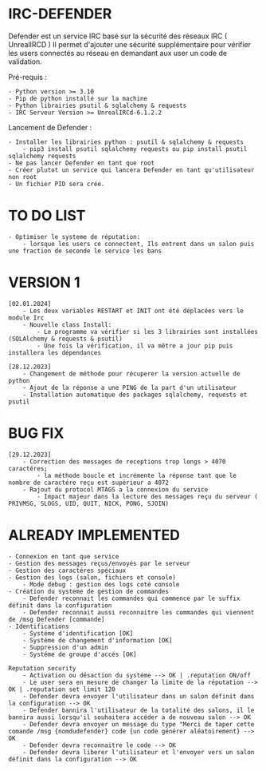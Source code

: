 # IRC-DEFENDER
Defender est un service IRC basé sur la sécurité des réseaux IRC ( UnrealIRCD )
Il permet d'ajouter une sécurité supplémentaire pour vérifier les users connectés au réseau
en demandant aux user un code de validation.

Pré-requis :

    - Python version >= 3.10
    - Pip de python installé sur la machine
    - Python librairies psutil & sqlalchemy & requests
    - IRC Serveur Version >= UnrealIRCd-6.1.2.2

Lancement de Defender :

    - Installer les librairies python : psutil & sqlalchemy & requests
        - pip3 install psutil sqlalchemy requests ou pip install psutil sqlalchemy requests
    - Ne pas lancer Defender en tant que root
    - Créer plutot un service qui lancera Defender en tant qu'utilisateur non root
    - Un fichier PID sera crée.

# TO DO LIST

    - Optimiser le systeme de réputation:
        - lorsque les users ce connectent, Ils entrent dans un salon puis une fraction de seconde le service les bans

# VERSION 1

    [02.01.2024]
        - Les deux variables RESTART et INIT ont été déplacées vers le module Irc
        - Nouvelle class Install:
            - Le programme va vérifier si les 3 librairies sont installées (SQLAlchemy & requests & psutil)
            - Une fois la vérification, il va mêtre a jour pip puis installera les dépendances

    [28.12.2023]
        - Changement de méthode pour récuperer la version actuelle de python
        - Ajout de la réponse a une PING de la part d'un utilisateur
        - Installation automatique des packages sqlalchemy, requests et psutil

# BUG FIX

    [29.12.2023]
        - Correction des messages de receptions trop longs > 4070 caractéres; 
            - la méthode boucle et incrémente la réponse tant que le nombre de caractére reçu est supérieur a 4072
        - Rajout du protocol MTAGS a la connexion du service
            - Impact majeur dans la lecture des messages reçu du serveur ( PRIVMSG, SLOGS, UID, QUIT, NICK, PONG, SJOIN)

# ALREADY IMPLEMENTED

    - Connexion en tant que service
    - Gestion des messages reçus/envoyés par le serveur
    - Gestion des caractéres spéciaux
    - Gestion des logs (salon, fichiers et console)
        - Mode debug : gestion des logs coté console
    - Création du systeme de gestion de commandes
        - Defender reconnait les commandes qui commence par le suffix définit dans la configuration
        - Defender reconnait aussi reconnaitre les commandes qui viennent de /msg Defender [commande]
    - Identifications
        - Systéme d'identification [OK]
        - Systéme de changement d'information [OK]
        - Suppression d'un admin
        - Systéme de groupe d'accés [OK]

    Reputation security
        - Activation ou désaction du systéme --> OK | .reputation ON/off
        - Le user sera en mesure de changer la limite de la réputation --> OK | .reputation set limit 120
        - Defender devra envoyer l'utilisateur dans un salon définit dans la configuration --> OK
        - Defender bannira l'utilisateur de la totalité des salons, il le bannira aussi lorsqu'il souhaitera accéder a de nouveau salon --> OK
        - Defender devra envoyer un message du type "Merci de taper cette comande /msg {nomdudefender} code {un code générer aléatoirement} --> OK
        - Defender devra reconnaitre le code --> OK
        - Defender devra liberer l'utilisateur et l'envoyer vers un salon définit dans la configuration --> OK
